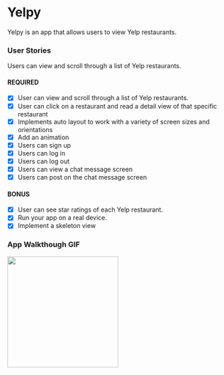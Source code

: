 # Yelpy
Yelpy is an app that allows users to view Yelp restaurants.

### User Stories
Users can view and scroll through a list of Yelp restaurants.

#### REQUIRED
- [X] User can view and scroll through a list of Yelp restaurants.
- [X] User can click on a restaurant and read a detail view of that specific restaurant
- [X] Implements auto layout to work with a variety of screen sizes and orientations
- [X] Add an animation
- [X] Users can sign up 
- [X] Users can log in
- [X] Users can log out
- [X] Users can view a chat message screen
- [X] Users can post on the chat message screen

#### BONUS
- [X] User can see star ratings of each Yelp restaurant.
- [X] Run your app on a real device.
- [X] Implement a skeleton view

### App Walkthough GIF
<img src="http://g.recordit.co/Xn8zyCGLTf.gif" width=250><br>

